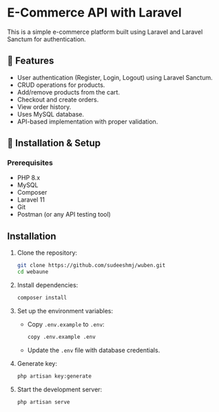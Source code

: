 # E-Commerce API with Laravel

This is a simple e-commerce platform built using Laravel and Laravel Sanctum for authentication.

## 🚀 Features

- User authentication (Register, Login, Logout) using Laravel Sanctum.
- CRUD operations for products.
- Add/remove products from the cart.
- Checkout and create orders.
- View order history.
- Uses MySQL database.
- API-based implementation with proper validation.

## 📌 Installation & Setup

### Prerequisites
- PHP 8.x
- MySQL
- Composer
- Laravel 11
- Git
- Postman (or any API testing tool)

## Installation

1. Clone the repository:
   ```bash
   git clone https://github.com/sudeeshmj/wuben.git
   cd webaune
   ```

2. Install dependencies:
   ```bash
   composer install
   ```

3. Set up the environment variables:
   - Copy `.env.example` to `.env`:
     ```bash
     copy .env.example .env
     ```
   - Update the `.env` file with database credentials.

4. Generate key:
   ```bash
   php artisan key:generate
   ```

5. Start the development server:
   ```bash
   php artisan serve
   ```

